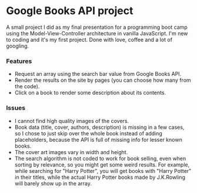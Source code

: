 # Google Books API project

A small project I did as my final presentation for a programming boot camp using the Model-View-Controller architecture in vanilla JavaScript. I'm new to coding and it's my first project. Done with love, coffee and a lot of googling.

### Features

- Request an array using the search bar value from Google Books API.
- Render the results on the site by pages (you can choose how many from the code).
- Click on a book to render some description about its contents.

### Issues

- I cannot find high quality images of the covers.
- Book data (title, cover, authors, description) is missing in a few cases, so I chose to just skip over the whole book instead of adding placeholders, because the API is full of missing info for lesser known books.
- The cover art images vary in width and height.
- The search algorithm is not coded to work for book selling, even when sorting by relevance, so you might get some weird results. For example, while searching for "Harry Potter", you will get books with "Harry Potter" in their titles, while the actual Harry Potter books made by J.K.Rowling will barely show up in the array.
